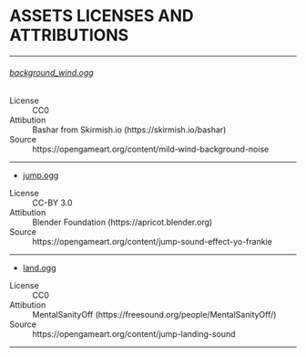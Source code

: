# ASSETS LICENSES AND ATTRIBUTIONS

---

###### [background_wind.ogg](/src/main/resources/Sounds/Ambient/background_wind.ogg)

<dl>
  <dt>License</dt>
  <dd>CC0</dd>
  <dt>Attibution</dt>
  <dd>Bashar from Skirmish.io (https://skirmish.io/bashar)</dd>
  <dt>Source</dt>
  <dd>https://opengameart.org/content/mild-wind-background-noise</dd>
</dl>

---

- [jump.ogg](/src/main/resources/Sounds/Effects/jump.ogg)

<dl>
  <dt>License</dt>
  <dd>CC-BY 3.0</dd>
  <dt>Attibution</dt>
  <dd>Blender Foundation (https://apricot.blender.org)</dd>
  <dt>Source</dt>
  <dd>https://opengameart.org/content/jump-sound-effect-yo-frankie</dd>
</dl>

---

- [land.ogg](/src/main/resources/Sounds/Effects/land.ogg)

<dl>
  <dt>License</dt>
  <dd>CC0</dd>
  <dt>Attibution</dt>
  <dd>MentalSanityOff (https://freesound.org/people/MentalSanityOff/)</dd>
  <dt>Source</dt>
  <dd>https://opengameart.org/content/jump-landing-sound</dd>
</dl>

---